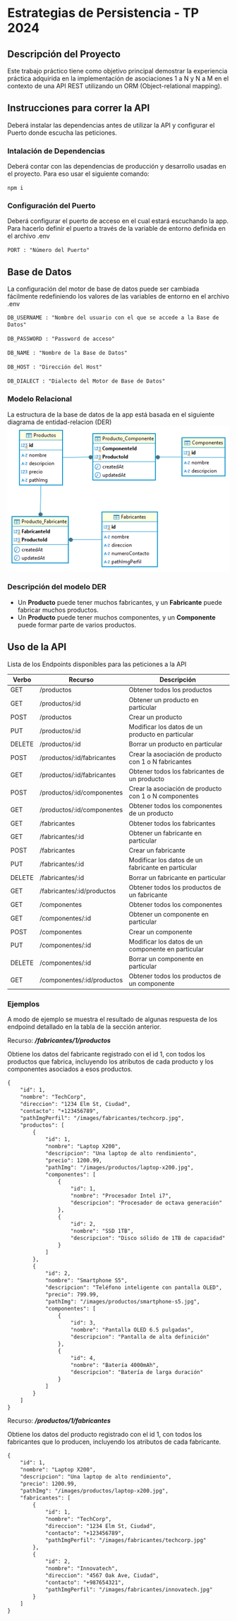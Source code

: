 # Estrategias de Persistencia - TP 2024

## Descripción del Proyecto

Este trabajo práctico tiene como objetivo principal demostrar la experiencia práctica adquirida en la implementación de asociaciones 1 a N y N a M en el contexto de una API REST utilizando un ORM (Object-relational mapping).


## Instrucciones para correr la API

Deberá instalar las dependencias antes de utilizar la API y configurar el Puerto donde escucha las peticiones.

### Intalación de Dependencias

Deberá contar con las dependencias de producción y desarrollo usadas en el proyecto. Para eso usar el siguiente comando:

``npm i``

### Configuración del Puerto

Deberá configurar el puerto de acceso en el cual estará escuchando la app. Para hacerlo definir el puerto a través de la variable de entorno definida en el archivo .env

``PORT : "Número del Puerto"``


## Base de Datos

La configuración del motor de base de datos puede ser cambiada fácilmente redefiniendo los valores de las variables de entorno en el archivo .env

```
DB_USERNAME : "Nombre del usuario con el que se accede a la Base de Datos"

DB_PASSWORD : "Password de acceso"

DB_NAME : "Nombre de la Base de Datos"

DB_HOST : "Dirección del Host"

DB_DIALECT : "Dialecto del Motor de Base de Datos"
```



### Modelo Relacional

La estructura de la base de datos de la app está basada en el siguiente diagrama de entidad-relacion (DER) [![1729551374787](image/README/1729551374787.png)]()

### Descripción del modelo DER

- Un **Producto** puede tener muchos fabricantes, y un **Fabricante** puede fabricar muchos productos.
- Un **Producto** puede tener muchos componentes, y un **Componente** puede formar parte de varios productos.



## Uso de la API

Lista de los Endpoints disponibles para las peticiones a la API

| Verbo  | Recurso                    | Descripción                                           |
| ------ | -------------------------- | ------------------------------------------------------ |
| GET    | /productos                 | Obtener todos los productos                            |
| GET    | /productos/:id             | Obtener un producto en particular                      |
| POST   | /productos                 | Crear un producto                                      |
| PUT    | /productos/:id             | Modificar los datos de un producto en particular       |
| DELETE | /productos/:id             | Borrar un producto en particular                       |
| POST   | /productos/:id/fabricantes | Crear la asociación de producto con 1 o N fabricantes |
| GET    | /productos/:id/fabricantes | Obtener todos los fabricantes de un producto           |
| POST   | /productos/:id/componentes | Crear la asociación de producto con 1 o N componentes |
| GET    | /productos/:id/componentes | Obtener todos los componentes de un producto           |
| GET    | /fabricantes               | Obtener todos los fabricantes                          |
| GET    | /fabricantes/:id           | Obtener un fabricante en particular                    |
| POST   | /fabricantes               | Crear un fabricante                                    |
| PUT    | /fabricantes/:id           | Modificar los datos de un fabricante en particular     |
| DELETE | /fabricantes/:id           | Borrar un fabricante en particular                     |
| GET    | /fabricantes/:id/productos | Obtener todos los productos de un fabricante           |
| GET    | /componentes               | Obtener todos los componentes                          |
| GET    | /componentes/:id           | Obtener un componente en particular                    |
| POST   | /componentes               | Crear un componente                                    |
| PUT    | /componentes/:id           | Modificar los datos de un componente en particular     |
| DELETE | /componentes/:id           | Borrar un componente en particular                     |
| GET    | /componentes/:id/productos | Obtener todos los productos de un componente           |



### Ejemplos

A modo de ejemplo se muestra el resultado de algunas respuesta de los endpoind detallado en la tabla de la sección anterior.

Recurso:  **_/fabricantes/1/productos_**

Obtiene los datos del fabricante registrado con el id 1, con todos los productos que fabrica, incluyendo los atributos de cada producto y los componentes asociados a esos productos.

```
{
    "id": 1,
    "nombre": "TechCorp",
    "direccion": "1234 Elm St, Ciudad",
    "contacto": "+123456789",
    "pathImgPerfil": "/images/fabricantes/techcorp.jpg",
    "productos": [
        {
            "id": 1,
            "nombre": "Laptop X200",
            "descripcion": "Una laptop de alto rendimiento",
            "precio": 1200.99,
            "pathImg": "/images/productos/laptop-x200.jpg",
            "componentes": [
                {
                    "id": 1,
                    "nombre": "Procesador Intel i7",
                    "descripcion": "Procesador de octava generación"
                },
                {
                    "id": 2,
                    "nombre": "SSD 1TB",
                    "descripcion": "Disco sólido de 1TB de capacidad"
                }
            ]
        },
        {
            "id": 2,
            "nombre": "Smartphone S5",
            "descripcion": "Teléfono inteligente con pantalla OLED",
            "precio": 799.99,
            "pathImg": "/images/productos/smartphone-s5.jpg",
            "componentes": [
                {
                    "id": 3,
                    "nombre": "Pantalla OLED 6.5 pulgadas",
                    "descripcion": "Pantalla de alta definición"
                },
                {
                    "id": 4,
                    "nombre": "Batería 4000mAh",
                    "descripcion": "Batería de larga duración"
                }
            ]
        }
    ]
}
```

Recurso: **_/productos/1/fabricantes_**

Obtiene los datos del producto registrado con el id 1, con todos los fabricantes que lo producen, incluyendo los atributos de cada fabricante.

```
{
    "id": 1,
    "nombre": "Laptop X200",
    "descripcion": "Una laptop de alto rendimiento",
    "precio": 1200.99,
    "pathImg": "/images/productos/laptop-x200.jpg",
    "fabricantes": [
        {
            "id": 1,
            "nombre": "TechCorp",
            "direccion": "1234 Elm St, Ciudad",
            "contacto": "+123456789",
            "pathImgPerfil": "/images/fabricantes/techcorp.jpg"
        },
        {
            "id": 2,
            "nombre": "Innovatech",
            "direccion": "4567 Oak Ave, Ciudad",
            "contacto": "+987654321",
            "pathImgPerfil": "/images/fabricantes/innovatech.jpg"
        }
    ]
}
```
